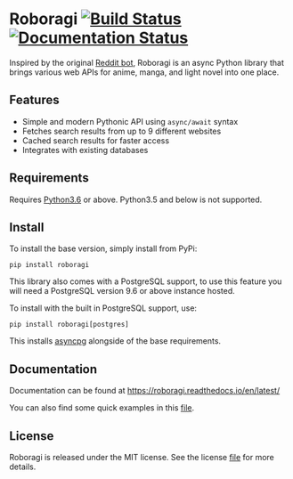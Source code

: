 # Roboragi [![Build Status](https://travis-ci.org/MaT1g3R/Roboragi.svg?branch=master)](https://travis-ci.org/MaT1g3R/Roboragi) [![Documentation Status](https://readthedocs.org/projects/roboragi/badge/?version=latest)](http://roboragi.readthedocs.io/en/latest/?badge=latest)

Inspired by the original [Reddit bot](https://github.com/Nihilate/Roboragi), Roboragi is an async Python library that brings various web APIs for anime, manga, and light novel into one place.

## Features
* Simple and modern Pythonic API using `async/await` syntax
* Fetches search results from up to 9 different websites
* Cached search results for faster access
* Integrates with existing databases

## Requirements
Requires [Python3.6](https://www.python.org/downloads/) or above. Python3.5 and below is not supported.

## Install
To install the base version, simply install from PyPi:
```
pip install roboragi
```

This library also comes with a PostgreSQL support, to use this feature you will need a PostgreSQL version 9.6 or above instance hosted.

To install with the built in PostgreSQL support, use:
```
pip install roboragi[postgres]
```

This installs [asyncpg](https://github.com/MagicStack/asyncpg) alongside of the base requirements.

## Documentation
Documentation can be found at https://roboragi.readthedocs.io/en/latest/

You can also find some quick examples in this [file](https://github.com/MaT1g3R/Roboragi/blob/master/example.py).

## License
Roboragi is released under the MIT license. See the license [file](https://github.com/MaT1g3R/Roboragi/blob/master/LICENSE) for more details.
